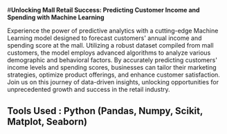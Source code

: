 #**Unlocking Mall Retail Success: Predicting Customer Income and Spending with Machine Learning**

Experience the power of predictive analytics with a cutting-edge Machine Learning model designed to forecast customers' annual income and spending score at the mall. Utilizing a robust dataset compiled from mall customers, the model employs advanced algorithms to analyze various demographic and behavioral factors. By accurately predicting customers' income levels and spending scores, businesses can tailor their marketing strategies, optimize product offerings, and enhance customer satisfaction. Join us on this journey of data-driven insights, unlocking opportunities for unprecedented growth and success in the retail industry.

## Tools Used : Python (Pandas, Numpy, Scikit, Matplot, Seaborn)

